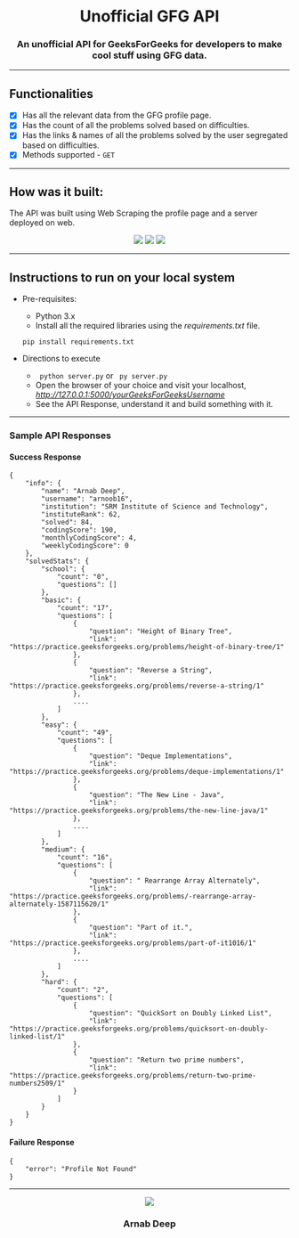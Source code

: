 <p align="center">
	<h1 align="center">Unofficial GFG API</h1>
	<h3 align="center">An unofficial API for GeeksForGeeks for developers to make cool stuff using GFG data.</h3>
</p>

---

## Functionalities
  -  [x]  Has all the relevant data from the GFG profile page.
  -  [x]  Has the count of all the problems solved based on difficulties.
  -  [x]  Has the links & names of all the problems solved by the user segregated based on difficulties.
  -  [x]  Methods supported - `GET`

---

## How was it built:
The API was built using Web Scraping the profile page and a server deployed on web.

<p align=center>
    <img src = "https://img.shields.io/badge/-Python-3776AB?style=for-the-badge&logo=Python&logoColor=white"/>
    <img src = "https://img.shields.io/badge/Flask-000000?style=for-the-badge&logo=flask"/>
    <img src = "https://img.shields.io/badge/Heroku-430098?style=for-the-badge&logo=heroku"/>
</p>

---

## Instructions to run on your local system

* Pre-requisites:
	- Python 3.x
    - Install all the required libraries using the *requirements.txt* file. 
    
    ``` pip install requirements.txt ```

* Directions to execute
    - ``` python server.py``` or ``` py server.py```
    - Open the browser of your choice and visit your localhost, *http://127.0.0.1:5000/yourGeeksForGeeksUsername*
    - See the API Response, understand it and build something with it.

---

### Sample API Responses
#### Success Response
```
{
    "info": {
        "name": "Arnab Deep",
        "username": "arnoob16",
        "institution": "SRM Institute of Science and Technology",
        "instituteRank": 62,
        "solved": 84,
        "codingScore": 190,
        "monthlyCodingScore": 4,
        "weeklyCodingScore": 0
    },
    "solvedStats": {
        "school": {
            "count": "0",
            "questions": []
        },
        "basic": {
            "count": "17",
            "questions": [
                {
                    "question": "Height of Binary Tree",
                    "link": "https://practice.geeksforgeeks.org/problems/height-of-binary-tree/1"
                },
                {
                    "question": "Reverse a String",
                    "link": "https://practice.geeksforgeeks.org/problems/reverse-a-string/1"
                },
                ....
            ]
        },
        "easy": {
            "count": "49",
            "questions": [
                {
                    "question": "Deque Implementations",
                    "link": "https://practice.geeksforgeeks.org/problems/deque-implementations/1"
                },
                {
                    "question": "The New Line - Java",
                    "link": "https://practice.geeksforgeeks.org/problems/the-new-line-java/1"
                },
                ....
            ]
        },
        "medium": {
            "count": "16",
            "questions": [
                {
                    "question": " Rearrange Array Alternately",
                    "link": "https://practice.geeksforgeeks.org/problems/-rearrange-array-alternately-1587115620/1"
                },
                {
                    "question": "Part of it.",
                    "link": "https://practice.geeksforgeeks.org/problems/part-of-it1016/1"
                },
                ....
            ]
        },
        "hard": {
            "count": "2",
            "questions": [
                {
                    "question": "QuickSort on Doubly Linked List",
                    "link": "https://practice.geeksforgeeks.org/problems/quicksort-on-doubly-linked-list/1"
                },
                {
                    "question": "Return two prime numbers",
                    "link": "https://practice.geeksforgeeks.org/problems/return-two-prime-numbers2509/1"
                }
            ]
        }
    }
}
``` 

#### Failure Response
```
{
    "error": "Profile Not Found"
}
```
---


<p align=center>
<img src="https://forthebadge.com/images/badges/built-with-love.svg"/>
<h3 align=center> Arnab Deep </h3>
</p>

